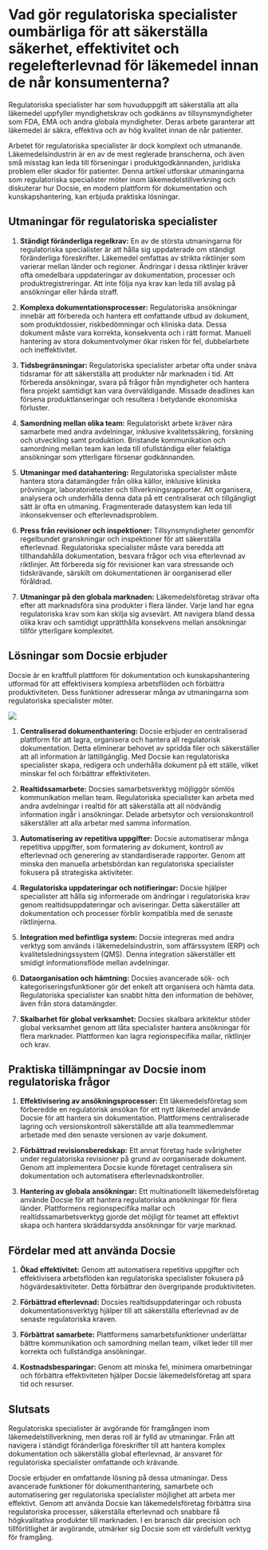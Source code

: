# Vad gör regulatoriska specialister oumbärliga för att säkerställa säkerhet, effektivitet och regelefterlevnad för läkemedel innan de når konsumenterna?

Regulatoriska specialister har som huvuduppgift att säkerställa att alla läkemedel uppfyller myndighetskrav och godkänns av tillsynsmyndigheter som FDA, EMA och andra globala myndigheter. Deras arbete garanterar att läkemedel är säkra, effektiva och av hög kvalitet innan de når patienter.

Arbetet för regulatoriska specialister är dock komplext och utmanande. Läkemedelsindustrin är en av de mest reglerade branscherna, och även små misstag kan leda till förseningar i produktgodkännanden, juridiska problem eller skador för patienter. Denna artikel utforskar utmaningarna som regulatoriska specialister möter inom läkemedelstillverkning och diskuterar hur Docsie, en modern plattform för dokumentation och kunskapshantering, kan erbjuda praktiska lösningar.

## Utmaningar för regulatoriska specialister

1. **Ständigt föränderliga regelkrav:** En av de största utmaningarna för regulatoriska specialister är att hålla sig uppdaterade om ständigt föränderliga föreskrifter. Läkemedel omfattas av strikta riktlinjer som varierar mellan länder och regioner. Ändringar i dessa riktlinjer kräver ofta omedelbara uppdateringar av dokumentation, processer och produktregistreringar. Att inte följa nya krav kan leda till avslag på ansökningar eller hårda straff.

2. **Komplexa dokumentationsprocesser:** Regulatoriska ansökningar innebär att förbereda och hantera ett omfattande utbud av dokument, som produktdossier, riskbedömningar och kliniska data. Dessa dokument måste vara korrekta, konsekventa och i rätt format. Manuell hantering av stora dokumentvolymer ökar risken för fel, dubbelarbete och ineffektivitet.

3. **Tidsbegränsningar:** Regulatoriska specialister arbetar ofta under snäva tidsramar för att säkerställa att produkter når marknaden i tid. Att förbereda ansökningar, svara på frågor från myndigheter och hantera flera projekt samtidigt kan vara överväldigande. Missade deadlines kan försena produktlanseringar och resultera i betydande ekonomiska förluster.

4. **Samordning mellan olika team:** Regulatoriskt arbete kräver nära samarbete med andra avdelningar, inklusive kvalitetssäkring, forskning och utveckling samt produktion. Bristande kommunikation och samordning mellan team kan leda till ofullständiga eller felaktiga ansökningar som ytterligare försenar godkännanden.

5. **Utmaningar med datahantering:** Regulatoriska specialister måste hantera stora datamängder från olika källor, inklusive kliniska prövningar, laboratorietester och tillverkningsrapporter. Att organisera, analysera och underhålla denna data på ett centraliserat och tillgängligt sätt är ofta en utmaning. Fragmenterade datasystem kan leda till inkonsekvenser och efterlevnadsproblem.

6. **Press från revisioner och inspektioner:** Tillsynsmyndigheter genomför regelbundet granskningar och inspektioner för att säkerställa efterlevnad. Regulatoriska specialister måste vara beredda att tillhandahålla dokumentation, besvara frågor och visa efterlevnad av riktlinjer. Att förbereda sig för revisioner kan vara stressande och tidskrävande, särskilt om dokumentationen är oorganiserad eller föråldrad.

7. **Utmaningar på den globala marknaden:** Läkemedelsföretag strävar ofta efter att marknadsföra sina produkter i flera länder. Varje land har egna regulatoriska krav som kan skilja sig avsevärt. Att navigera bland dessa olika krav och samtidigt upprätthålla konsekvens mellan ansökningar tillför ytterligare komplexitet.

## Lösningar som Docsie erbjuder

Docsie är en kraftfull plattform för dokumentation och kunskapshantering utformad för att effektivisera komplexa arbetsflöden och förbättra produktiviteten. Dess funktioner adresserar många av utmaningarna som regulatoriska specialister möter.

![](https://cdn.docsie.io/workspace_PxAvC1Uenuc7ad6H3/doc_XyRNLa5cwc5POC0vL/file_2YLQLNsvYBlOnREjN/regulatory_affairs_ra_specialists_2_6a4d249b-6943-385d-3502-438575d8133e.jpg)

1. **Centraliserad dokumenthantering:** Docsie erbjuder en centraliserad plattform för att lagra, organisera och hantera all regulatorisk dokumentation. Detta eliminerar behovet av spridda filer och säkerställer att all information är lättillgänglig. Med Docsie kan regulatoriska specialister skapa, redigera och underhålla dokument på ett ställe, vilket minskar fel och förbättrar effektiviteten.

2. **Realtidssamarbete:** Docsies samarbetsverktyg möjliggör sömlös kommunikation mellan team. Regulatoriska specialister kan arbeta med andra avdelningar i realtid för att säkerställa att all nödvändig information ingår i ansökningar. Delade arbetsytor och versionskontroll säkerställer att alla arbetar med samma information.

3. **Automatisering av repetitiva uppgifter:** Docsie automatiserar många repetitiva uppgifter, som formatering av dokument, kontroll av efterlevnad och generering av standardiserade rapporter. Genom att minska den manuella arbetsbördan kan regulatoriska specialister fokusera på strategiska aktiviteter.

4. **Regulatoriska uppdateringar och notifieringar:** Docsie hjälper specialister att hålla sig informerade om ändringar i regulatoriska krav genom realtidsuppdateringar och aviseringar. Detta säkerställer att dokumentation och processer förblir kompatibla med de senaste riktlinjerna.

5. **Integration med befintliga system:** Docsie integreras med andra verktyg som används i läkemedelsindustrin, som affärssystem (ERP) och kvalitetsledningssystem (QMS). Denna integration säkerställer ett smidigt informationsflöde mellan avdelningar.

6. **Dataorganisation och hämtning:** Docsies avancerade sök- och kategoriseringsfunktioner gör det enkelt att organisera och hämta data. Regulatoriska specialister kan snabbt hitta den information de behöver, även från stora datamängder.

7. **Skalbarhet för global verksamhet:** Docsies skalbara arkitektur stöder global verksamhet genom att låta specialister hantera ansökningar för flera marknader. Plattformen kan lagra regionspecifika mallar, riktlinjer och krav.

## Praktiska tillämpningar av Docsie inom regulatoriska frågor

1. **Effektivisering av ansökningsprocesser:** Ett läkemedelsföretag som förberedde en regulatorisk ansökan för ett nytt läkemedel använde Docsie för att hantera sin dokumentation. Plattformens centraliserade lagring och versionskontroll säkerställde att alla teammedlemmar arbetade med den senaste versionen av varje dokument.

2. **Förbättrad revisionsberedskap:** Ett annat företag hade svårigheter under regulatoriska revisioner på grund av oorganiserade dokument. Genom att implementera Docsie kunde företaget centralisera sin dokumentation och automatisera efterlevnadskontroller.

3. **Hantering av globala ansökningar:** Ett multinationellt läkemedelsföretag använde Docsie för att hantera regulatoriska ansökningar för flera länder. Plattformens regionspecifika mallar och realtidssamarbetsverktyg gjorde det möjligt för teamet att effektivt skapa och hantera skräddarsydda ansökningar för varje marknad.

## Fördelar med att använda Docsie

1. **Ökad effektivitet:** Genom att automatisera repetitiva uppgifter och effektivisera arbetsflöden kan regulatoriska specialister fokusera på högvärdesaktiviteter. Detta förbättrar den övergripande produktiviteten.

2. **Förbättrad efterlevnad:** Docsies realtidsuppdateringar och robusta dokumentationsverktyg hjälper till att säkerställa efterlevnad av de senaste regulatoriska kraven.

3. **Förbättrat samarbete:** Plattformens samarbetsfunktioner underlättar bättre kommunikation och samordning mellan team, vilket leder till mer korrekta och fullständiga ansökningar.

4. **Kostnadsbesparingar:** Genom att minska fel, minimera omarbetningar och förbättra effektiviteten hjälper Docsie läkemedelsföretag att spara tid och resurser.

## Slutsats

Regulatoriska specialister är avgörande för framgången inom läkemedelstillverkning, men deras roll är fylld av utmaningar. Från att navigera i ständigt föränderliga föreskrifter till att hantera komplex dokumentation och säkerställa global efterlevnad, är ansvaret för regulatoriska specialister omfattande och krävande.

Docsie erbjuder en omfattande lösning på dessa utmaningar. Dess avancerade funktioner för dokumenthantering, samarbete och automatisering ger regulatoriska specialister möjlighet att arbeta mer effektivt. Genom att använda Docsie kan läkemedelsföretag förbättra sina regulatoriska processer, säkerställa efterlevnad och snabbare få högkvalitativa produkter till marknaden. I en bransch där precision och tillförlitlighet är avgörande, utmärker sig Docsie som ett värdefullt verktyg för framgång.